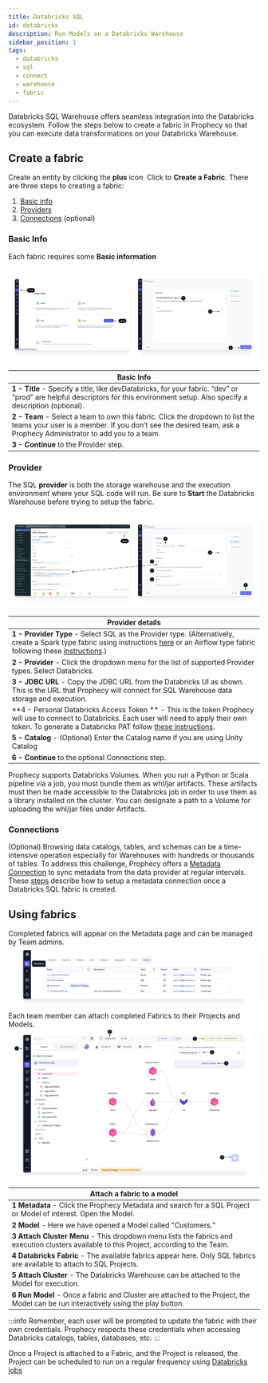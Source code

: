 ```yaml
---
title: Databricks SQL
id: databricks
description: Run Models on a Databricks Warehouse
sidebar_position: 1
tags:
  - databricks
  - sql
  - connect
  - warehouse
  - fabric
---
```


Databricks SQL Warehouse offers seamless integration into the Databricks ecosystem. Follow the steps below to create a fabric in Prophecy so that you can execute data transformations on your Databricks Warehouse.

## Create a fabric

Create an entity by clicking the **plus** icon. Click to **Create a Fabric**.
There are three steps to creating a fabric:

1. [Basic info](./databricks.md#basic-info)
2. [Providers](./databricks.md#provider)
3. [Connections](./databricks.md#connections) (optional)

### Basic Info

Each fabric requires some **Basic information**

![DBInfo](./img/DatabricksFabric1.png)

| **Basic Info**                                                                                                                                                                                     |
| -------------------------------------------------------------------------------------------------------------------------------------------------------------------------------------------------- |
| **1 - Title** - Specify a title, like devDatabricks, for your fabric. “dev” or “prod” are helpful descriptors for this environment setup. Also specify a description (optional).                   |
| **2 - Team** - Select a team to own this fabric. Click the dropdown to list the teams your user is a member. If you don’t see the desired team, ask a Prophecy Administrator to add you to a team. |
| **3 - Continue** to the Provider step.                                                                                                                                                             |

### Provider

The SQL **provider** is both the storage warehouse and the execution environment where your SQL code will run. Be sure to **Start** the Databricks Warehouse before trying to setup the fabric.

![SFProvider](./img/DatabricksFabric2.png)

| **Provider details**                                                                                                                                                                                                                                                                                                            |
| ------------------------------------------------------------------------------------------------------------------------------------------------------------------------------------------------------------------------------------------------------------------------------------------------------------------------------- |
| **1 - Provider Type** - Select SQL as the Provider type. (Alternatively, create a Spark type fabric using instructions [here](/docs/administration/Spark-fabrics/fabrics.md) or an Airflow type fabric following these [instructions](/docs/Orchestration/airflow/setup/setup.md).)                                             |
| **2 - Provider** - Click the dropdown menu for the list of supported Provider types. Select Databricks.                                                                                                                                                                                                                         |
| **3 - JDBC URL** - Copy the JDBC URL from the Databricks UI as shown. This is the URL that Prophecy will connect for SQL Warehouse data storage and execution.                                                                                                                                                                  |
| **4 - Personal Databricks Access Token ** - This is the token Prophecy will use to connect to Databricks. Each user will need to apply their own token. To generate a Databricks PAT follow [these instructions](https://docs.databricks.com/en/dev-tools/auth/pat.html#databricks-personal-access-tokens-for-workspace-users). |
| **5 - Catalog** - (Optional) Enter the Catalog name if you are using Unity Catalog                                                                                                                                                                                                                                              |
| **6 - Continue** to the optional Connections step.                                                                                                                                                                                                                                                                              |

Prophecy supports Databricks Volumes. When you run a Python or Scala pipeline via a job, you must bundle them as whl/jar artifacts. These artifacts must then be made accessible to the Databricks job in order to use them as a library installed on the cluster. You can designate a path to a Volume for uploading the whl/jar files under Artifacts.

### Connections

(Optional) Browsing data catalogs, tables, and schemas can be a time-intensive operation especially for Warehouses with hundreds or thousands of tables. To address this challenge, Prophecy offers a [Metadata Connection](/docs/concepts/fabrics/metadata-connections.md) to sync metadata from the data provider at regular intervals. These [steps](/docs/concepts/fabrics/metadata-connections.md#add-a-metadata-connection) describe how to setup a metadata connection once a Databricks SQL fabric is created.

## Using fabrics

Completed fabrics will appear on the Metadata page and can be managed by Team admins.
![FabricMetadata](./img/FabricMetadata.png)

Each team member can attach completed Fabrics to their Projects and Models.
![SFAttachCluster](./img/DatabricksAttachCluster.png)

| **Attach a fabric to a model**                                                                                                            |
| ----------------------------------------------------------------------------------------------------------------------------------------- |
| **1 Metadata** - Click the Prophecy Metadata and search for a SQL Project or Model of interest. Open the Model.                           |
| **2 Model** - Here we have opened a Model called "Customers."                                                                             |
| **3 Attach Cluster Menu** - This dropdown menu lists the fabrics and execution clusters available to this Project, according to the Team. |
| **4 Databricks Fabric** - The available fabrics appear here. Only SQL fabrics are available to attach to SQL Projects.                    |
| **5 Attach Cluster** - The Databricks Warehouse can be attached to the Model for execution.                                               |
| **6 Run Model** - Once a fabric and Cluster are attached to the Project, the Model can be run interactively using the play button.        |

:::info
Remember, each user will be prompted to update the fabric with their own credentials. Prophecy respects these credentials when accessing Databricks catalogs, tables, databases, etc.
:::

Once a Project is attached to a Fabric, and the Project is released, the Project can be scheduled to run on a regular frequency using [Databricks jobs](/docs/getting-started/getting-started-with-low-code-sql.md#5-orchestrate-and-deploy)
